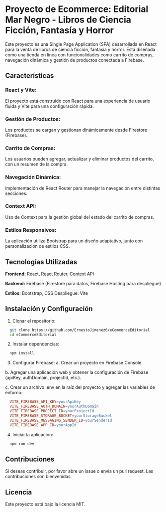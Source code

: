 # Proyecto de Ecommerce: Editorial Mar Negro - Libros de Ciencia Ficción, Fantasía y Horror
Este proyecto es una Single Page Application (SPA) desarrollada en React para la venta de libros de ciencia ficción, fantasía y horror. Está diseñada como una tienda en línea con funcionalidades como carrito de compras, navegación dinámica y gestión de productos conectada a Firebase.

## Características
### React y Vite:
El proyecto está construido con React para una experiencia de usuario fluida y Vite para una configuración rápida.
### Gestión de Productos:
Los productos se cargan y gestionan dinámicamente desde Firestore (Firebase).
### Carrito de Compras:
Los usuarios pueden agregar, actualizar y eliminar productos del carrito, con un resumen de la compra.
### Navegación Dinámica:
Implementación de React Router para manejar la navegación entre distintas secciones.
### Context API:
Uso de Context para la gestión global del estado del carrito de compras.
### Estilos Responsivos:
La aplicación utiliza Bootstrap para un diseño adaptativo, junto con personalización de estilos CSS.
## Tecnologías Utilizadas

**Frontend:** React, React Router, Context API

**Backend:** Firebase (Firestore para datos, Firebase Hosting para despliegue)

**Estilos:** Bootstrap, CSS
Despliegue: Vite
## Instalación y Configuración
1. Clonar el repositorio:
```bash
  git clone https://github.com/ErnestoJimenez6/eCommerceEditorial
  cd eCommerceEditorial
```
2. Instalar dependencias:
```bash
  npm install
```
3. Configurar Firebase:
a. Crear un proyecto en Firebase Console.

b. Agregar una aplicación web y obtener la configuración de Firebase (apiKey, authDomain, projectId, etc.).

c. Crear un archivo .env en la raíz del proyecto y agregar las variables de entorno:
```makefile
  VITE_FIREBASE_API_KEY=yourApiKey
  VITE_FIREBASE_AUTH_DOMAIN=yourAuthDomain
  VITE_FIREBASE_PROJECT_ID=yourProjectId
  VITE_FIREBASE_STORAGE_BUCKET=yourStorageBucket
  VITE_FIREBASE_MESSAGING_SENDER_ID=yourSenderId
  VITE_FIREBASE_APP_ID=yourAppId
```
4. Iniciar la aplicación:
```bash
  npm run dev
```
## Contribuciones
Si deseas contribuir, por favor abre un issue o envía un pull request. Las contribuciones son bienvenidas.
## Licencia
Este proyecto está bajo la licencia MIT.